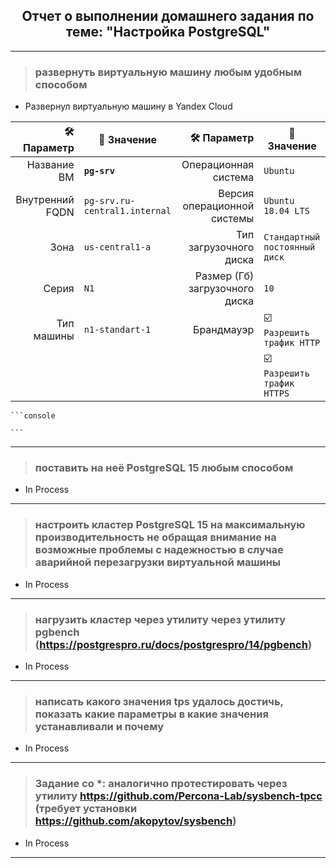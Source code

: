 <div align="center"><h2> Отчет о выполнении домашнего задания по теме: "Настройка PostgreSQL" </h2></div>


***

> ### развернуть виртуальную машину любым удобным способом
  * Развернул виртуальную машину в Yandex Cloud

:hammer_and_wrench: Параметр | :memo: Значение |:hammer_and_wrench: Параметр | :memo: Значение |
--------------:|---------------|--------------:|---------------|
| Название ВМ | **`pg-srv`** | Операционная система | `Ubuntu` |
| Внутренний FQDN | `pg-srv.ru-central1.internal` | Версия операционной системы | `Ubuntu 18.04 LTS` | 
| Зона | `us-central1-a` | Тип загрузочного диска | `Стандартный постоянный диск` | 
| Серия | `N1` | Размер (Гб) загрузочного диска | `10` |
| Тип машины | `n1-standart-1` | Брандмауэр | :ballot_box_with_check: `Разрешить трафик HTTP`
| | | | :ballot_box_with_check: `Разрешить трафик HTTPS` |
    ```console

    ```

***

> ### поставить на неё PostgreSQL 15 любым способом
  * In Process


*** 

> ### настроить кластер PostgreSQL 15 на максимальную производительность не обращая внимание на возможные проблемы с надежностью в случае аварийной перезагрузки виртуальной машины
  * In Process


*** 

> ### нагрузить кластер через утилиту через утилиту pgbench (https://postgrespro.ru/docs/postgrespro/14/pgbench)
  * In Process
  

*** 

> ### написать какого значения tps удалось достичь, показать какие параметры в какие значения устанавливали и почему
  * In Process  
 

*** 

> ### Задание со *: аналогично протестировать через утилиту https://github.com/Percona-Lab/sysbench-tpcc (требует установки https://github.com/akopytov/sysbench)
  * In Process  


*** 

